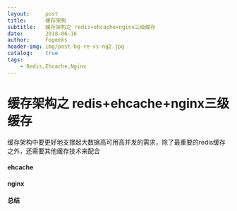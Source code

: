 ```yaml
---
layout:     post
title:      缓存架构
subtitle:   缓存架构之 redis+ehcache+nginx三级缓存
date:       2018-06-16
author:     Fogeeks
header-img: img/post-bg-re-vs-ng2.jpg
catalog:    true
tags:
    - Redis,Ehcache,Nginx
---
```


# 缓存架构之 redis+ehcache+nginx三级缓存

缓存架构中要更好地支撑起大数据高可用高并发的需求，除了最重要的redis缓存之外，还需要其他缓存技术来配合


#### ehcache

#### nginx

#### 总结













